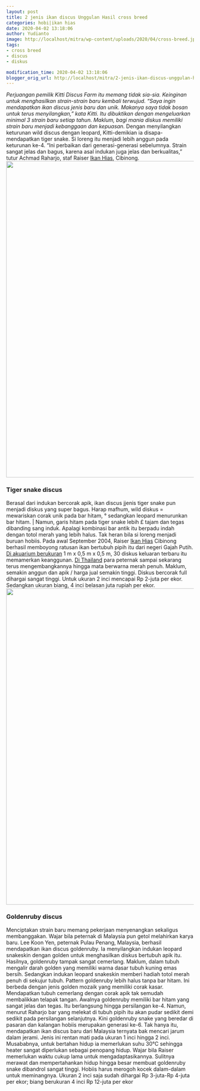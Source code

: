 ```yaml
---
layout: post
title: 2 jenis ikan discus Unggulan Hasil cross breed
categories: hobi|ikan hias
date: 2020-04-02 13:18:06
author: Yudianto
image: http://localhost/mitra/wp-content/uploads/2020/04/cross-breed.jpg
tags:
- cross breed
- discus
- diskus

modification_time: 2020-04-02 13:18:06
blogger_orig_url: http://localhost/mitra/2-jenis-ikan-discus-unggulan-hasil.html
---
```


<em>Perjuangan pemilik Kitti Discus Farm itu memang tidak sia-sia. Keinginan untuk menghasilkan strain-strain baru kembali terwujud. “Saya ingin mendapatkan ikan discus jenis baru dan unik. Makanya saya tidak bosan untuk terus menyilangkan,” kata Kitti. Itu dibuktikan dengan mengeluarkan minimal 3 strain baru setiap tahun. Maklum, bagi mania diskus memiliki strain baru menjadi kebanggaan dan kepuasan.</em>
Dengan menyilangkan keturunan wild discus dengan leopard, Kitti-demikian ia disapa-mendapatkan tiger snake. Si loreng itu menjadi lebih anggun pada keturunan ke-4. “Ini perbaikan dari generasi-generasi sebelumnya. Strain sangat jelas dan bagus, karena asal indukan juga jelas dan berkualitas,” tutur Achmad Raharjo, staf Raiser <a class="wpil_keyword_link " title="Ikan Hias" href="http://127.0.0.1/mitra/ikan-hias" data-wpil-keyword-link="linked">Ikan Hias</a>, Cibinong.
<a href="http://127.0.0.1/mitra/wp-content/uploads/2020/04/diskus-cross-breed.jpg"><img class="aligncenter wp-image-20678 size-full" src="http://127.0.0.1/mitra/wp-content/uploads/2020/04/diskus-cross-breed.jpg" alt="" width="1511" height="850" /></a>
<h3>Tiger snake discus</h3>
Berasal dari indukan bercorak apik, ikan discus jjenis tiger snake pun menjadi diskus yang super bagus. Harap mafhum, wild diskus = mewariskan corak unik pada bar hitam, ° sedangkan leopard menurunkan bar hitam. | Namun, garis hitam pada tiger snake lebih £ tajam dan tegas dibanding sang induk. Apalagi kombinasi bar antik itu berpadu indah dengan totol merah yang lebih halus.
Tak heran bila si loreng menjadi buruan hobiis. Pada awal September 2004, Raiser <a id="" class="" style="width: auto !important;" href="http://127.0.0.1/mitra/ikan-hias">Ikan Hias</a> Cibinong berhasil memboyong ratusan ikan bertubuh pipih itu dari negeri Gajah Putih. <a href="http://127.0.0.1/mitra/kiat-membuat-aquascape-minimalis.html">Di akuarium berukuran</a> 1 m x 0,5 m x 0,5 m, 30 diskus keluaran terbaru itu memamerkan keanggunan.
<a href="http://127.0.0.1/mitra/perawatan-ranchu-top-view-ala-thailand.html">Di Thailand</a> para peternak sampai sekarang terus mengembangkannya hingga mata berwarna merah penuh.
Maklum, semakin anggun dan apik / harga jual semakin tinggi. Diskus bercorak full dihargai sangat tinggi. Untuk ukuran 2 inci mencapai Rp 2-juta per ekor. Sedangkan ukuran biang, 4 inci belasan juta rupiah per ekor.
<a href="http://127.0.0.1/mitra/wp-content/uploads/2020/04/ikan-cross-breed.jpg"><img class="aligncenter wp-image-20677 size-full" src="http://127.0.0.1/mitra/wp-content/uploads/2020/04/ikan-cross-breed.jpg" alt="" width="1511" height="850" /></a>
<h3>Goldenruby discus</h3>
Menciptakan strain baru memang pekerjaan menyenangkan sekaligus membanggakan. Wajar bila peternak di Malaysia pun getol melahirkan karya baru. Lee Koon Yen, peternak Pulau Penang, Malaysia, berhasil mendapatkan ikan discus goldenruby. Ia menyilangkan indukan leopard snakeskin dengan golden untuk menghasilkan diskus bertubuh apik itu.
Hasilnya, goldenruby tampak sangat cemerlang. Maklum, dalam tubuh mengalir darah golden yang memiliki warna dasar tubuh kuning emas bersih. Sedangkan indukan leopard snakeskin memberi hadiah totol merah penuh di sekujur tubuh. Pattern goldenruby lebih halus tanpa bar hitam. Ini berbeda dengan jenis golden mozaik yang memiliki corak kasar.
Mendapatkan tubuh cemerlang dengan corak apik tak semudah membalikkan telapak tangan. Awalnya goldenruby memiliki bar hitam yang sangat jelas dan tegas. Itu berlangsung hingga persilangan ke-4. Namun, menurut Raharjo bar yang melekat di tubuh pipih itu akan pudar sedikit demi sedikit pada persilangan selanjutnya. Kini goldenruby snake yang beredar di pasaran dan kalangan hobiis merupakan generasi ke-6.
Tak hanya itu, mendapatkan ikan discus baru dari Malaysia ternyata bak mencari jarum dalam jerami. Jenis ini rentan mati pada ukuran 1 inci hingga 2 inci. Musababnya, untuk bertahan hidup ia memerlukan suhu 30°C sehingga heater sangat diperlukan sebagai penopang hidup. Wajar bila Raiser memerlukan waktu cukup lama untuk mengadaptasikannya.
Sulitnya merawat dan mempertahankan hidup hingga besar membuat goldenruby snake dibandrol sangat tinggi. Hobiis harus merogoh kocek dalam-dalam untuk meminangnya. Ukuran 2 inci saja sudah dihargai Rp 3-juta-Rp 4-juta per ekor; biang berukuran 4 inci Rp 12-juta per ekor
